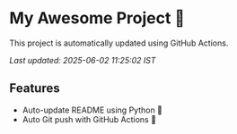 # My Awesome Project 🚀

This project is automatically updated using GitHub Actions.

_Last updated: 2025-06-02 11:25:02 IST_

## Features
- Auto-update README using Python 🐍
- Auto Git push with GitHub Actions 🤖
